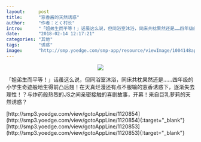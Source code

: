```yaml
---
layout:     post
title:      "窓香酱的天然诱惑"
author:     "作者：とく村长"
intro:      "「姐弟生而平等！」话虽这么说，但同浴室沐浴，同床共枕果然还是……四年级的小学生奇迹般地生得前凸后翘！在天真烂漫还有点不服输的窓香诱惑下，逐渐失去理性！？与炸药般热烈的JS之间亲密接触的喜剧故事，开幕！来自巨乳萝莉的天然诱惑？"
date:       "2018-02-14 12:17:21"
categories: "其他"
tags:       "诱惑"
image:      "http://smp.yoedge.com/smp-app/resource/viewImage/1004148appline.png"
---
```

<div style="text-align: center">
<p><img src="http://smp.yoedge.com/smp-app/resource/viewImage/1004148appline.png"/></p>
</div>
<p class="post-meta">
<span>「姐弟生而平等！」话虽这么说，但同浴室沐浴，同床共枕果然还是……四年级的小学生奇迹般地生得前凸后翘！在天真烂漫还有点不服输的窓香诱惑下，逐渐失去理性！？与炸药般热烈的JS之间亲密接触的喜剧故事，开幕！来自巨乳萝莉的天然诱惑？</span>
</p>
[http://smp3.yoedge.com/view/gotoAppLine/1120854](http://smp3.yoedge.com/view/gotoAppLine/1120854){:target="_blank"}
[http://smp3.yoedge.com/view/gotoAppLine/1120853](http://smp3.yoedge.com/view/gotoAppLine/1120853){:target="_blank"}



